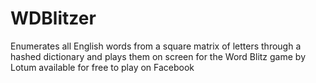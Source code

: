 # WDBlitzer
Enumerates all English words from a square matrix of letters through a hashed dictionary and plays them on screen for the Word Blitz game by Lotum available for free to play on Facebook
